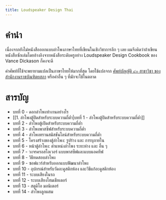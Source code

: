 ```yaml
---
title: Loudspeaker Design Thai
---
```

# คำนำ
เนื่องจากยังไม่หนังสือออกแบบลำโพงภาษาไทยที่เขียนในเชิงวิชาการลึก ๆ เลย ผมจึงคิดว่าถ้าเขียนหนังสือซักเล่มโดยอ้างอิงจากหนังสือระดับครูอย่าง Loudspeaker Design Cookbook ของ Vance Dickason ก็คงจะดี

คำศัพท์ที่ใช้จะพยายามแปลเป็นภาษาไทยให้มากที่สุด โดยใช้แปลจาก [ศัพท์บัญญัติ ๔๐ สาขาวิชา ของสำนักงานราชบัณฑิตยสภา](https://coined-word.orst.go.th/) หรือคำอื่น ๆ ที่มักจะใช้ในตลาด


# สารบัญ

- บทที่ 0 - ดอกลำโพงทำงานอย่างไร
- [[1. ลำโพงตู้ปิดสำหรับระบบความถี่ต่ำ|บทที่ 1 - ลำโพงตู้ปิดสำหรับระบบความถี่ต่ำ]]
- บทที่ 2 - ลำโพงตู้เปิดสำหรับระบบความถี่ต่ำ
- บทที่ 3 - ลำโพงพาสซีฟสำหรับระบบความถี่ต่ำ
- บทที่ 4 - ลำโพงทรานสมิสชันไลน์สำหรับระบบความถี่ต่ำ
- บทที่ 5 - โครงสร้างของตู้ลำโพง: รูปร่าง และ การบุภายใน
- บทที่ 6 - หน้าตู้ลำโพง: ตำแหน่งลำโพง ระยะห่าง และ อื่น ๆ
- บทที่ 7 - วงจรครอสโอเวอร์ แบบพาสซีฟและแบบแอคทีฟ
- บทที่ 8 - วิธีทดสอบลำโพง
- บทที่ 9 - ซอฟแวร์สำหรับออกแบบฟัฒนาลำโพง
- บทที่ 10 - อุปกรณ์สำหรับวัดอะคูสติกห้อง และวิธีแก้อะคูสติกห้อง
- บทที่ 11 - ระบบเสียงในรถ
- บทที่ 12 - ระบบเสียงโฮมเธียเตอร์
- บทที่ 13 - สตูดิโอ มอนิเตอร์
- บทที่ 14 - ลำโพงลูกผสม